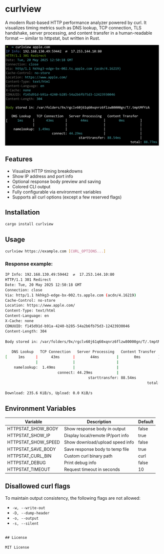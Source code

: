 # curlview

A modern Rust-based HTTP performance analyzer powered by curl. It visualizes timing metrics such as DNS lookup, TCP connection, TLS handshake, server processing, and content transfer in a human-readable format — similar to httpstat, but written in Rust.

![screenshot](screenshot.png)

## Features

- Visualize HTTP timing breakdowns
- Show IP address and port info
- Optional response body preview and saving
- Colored CLI output
- Fully configurable via environment variables
- Supports all curl options (except a few reserved flags)

## Installation

```bash
cargo install curlview
```

## Usage

```bash
curlview https://example.com [CURL_OPTIONS...]
```

### Response example:

```bash
IP Info: 192.168.130.49:59442  ⇄  17.253.144.10:80
HTTP/1.1 301 Redirect
Date: Tue, 20 May 2025 12:50:18 GMT
Connection: close
Via: http/1.1 hkhkg3-edge-bx-002.ts.apple.com (acdn/4.16219)
Cache-Control: no-store
Location: https://www.apple.com/
Content-Type: text/html
Content-Language: en
X-Cache: none
CDNUUID: f145d91d-b91a-4240-b285-54a2b6fb75d3-12423930046
Content-Length: 304

Body stored in: /var/folders/9x/rgclv60j61q60xqnrz6flzw80000gn/T/.tmptMfYzA

   DNS Lookup   TCP Connection   Server Processing   Content Transfer
[     1ms     |      43ms      |       44ms        |       0ms        ]
              |                |                   |                  |
    namelookup:  1.49ms        |                   |                  |
                        connect: 44.29ms           |                  |
                                      starttransfer: 88.54ms          |
                                                                 total: 88.77ms

Download: 235.6 KiB/s, Upload: 0.0 KiB/s
```


## Environment Variables

| Variable              | Description                          | Default  |
|-----------------------|--------------------------------------|----------|
| HTTPSTAT_SHOW_BODY    | Show response body in output         | false    |
| HTTPSTAT_SHOW_IP      | Display local/remote IP/port info    | true     |
| HTTPSTAT_SHOW_SPEED   | Show download/upload speed info      | false    |
| HTTPSTAT_SAVE_BODY    | Save response body to temp file      | true     |
| HTTPSTAT_CURL_BIN     | Custom curl binary path              | curl     |
| HTTPSTAT_DEBUG        | Print debug info                     | false    |
| HTTPSTAT_TIMEOUT      | Request timeout in seconds           | 10       |

## Disallowed curl flags

To maintain output consistency, the following flags are not allowed:

- `-w, --write-out`
- `-D, --dump-header`
- `-o, --output`
- `-s, --silent`
```

## License

MIT License
